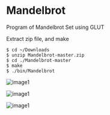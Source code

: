 # Mandelbrot

Program of Mandelbrot Set using GLUT

Extract zip file, and make
```
$ cd ~/Downloads
$ unzip Mandelbrot-master.zip
$ cd ./Mandelbrot-master
$ make
$ ./bin/Mandelbrot
```

![image1](https://github.com/szkny/Mandelbrot/wiki/images/mandelbrot.png)

![image1](https://github.com/szkny/Mandelbrot/wiki/images/mandelbrot4.gif)

![image1](https://github.com/szkny/Mandelbrot/wiki/images/mandelbrot3.gif)
